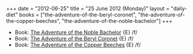 +++
date = "2012-06-25"
title = "25 June 2012 (Monday)"
layout = "daily-diet"
books = ["the-adventure-of-the-beryl-coronet", "the-adventure-of-the-copper-beeches", "the-adventure-of-the-noble-bachelor"]
+++

<ul>
<li class="entry books">Book: <a href="/books/the-adventure-of-the-noble-bachelor">The Adventure of the Noble Bachelor</a> {E} /f/</li>
<li class="entry books">Book: <a href="/books/the-adventure-of-the-beryl-coronet">The Adventure of the Beryl Coronet</a> {E} /f/</li>
<li class="entry books">Book: <a href="/books/the-adventure-of-the-copper-beeches">The Adventure of the Copper Beeches</a> {E} /f/</li>
</ul>